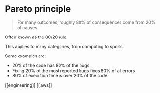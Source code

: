
# Pareto principle

> For many outcomes, roughly 80% of consequences come from 20% of causes

Often known as the 80/20 rule.

This applies to many categories, from computing to sports.

Some examples are:
- 20% of the code has 80% of the bugs
- Fixing 20% of the most reported bugs fixes 80% of all errors
- 80% of execution time is over 20% of the code

[[engineering]]
[[laws]]